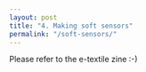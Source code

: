 ```yaml
---
layout: post
title: "4. Making soft sensors"
permalink: "/soft-sensors/"
---
```


Please refer to the e-textile zine :-)